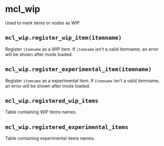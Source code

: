# mcl_wip
Used to mark items or nodes as WIP.

## `mcl_wip.register_wip_item(itemname)`
Register `itemname` as a WIP item.
If `itemname` isn't a valid itemname, an error will be shown after mods loaded.

## `mcl_wip.register_experimental_item(itemname)`
Register `itemname` as a experimental item.
If `itemname` isn't a valid itemname, an error will be shown after mods loaded.

## `mcl_wip.registered_wip_items`
Table containing WIP items names.

## `mcl_wip.registered_experimental_items`
Table containing experimental items names.
